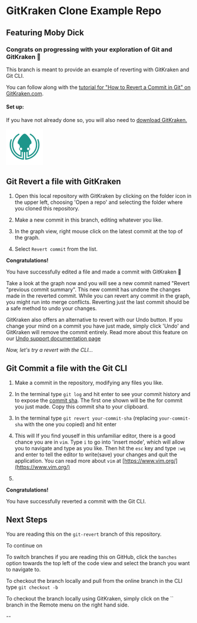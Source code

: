# GitKraken Clone Example Repo
## Featuring Moby Dick

### Congrats on progressing with your exploration of Git and GitKraken 👋

This branch is meant to provide an example of reverting with GitKraken and Git CLI.  

You can follow along with the [tutorial for "How to Revert a Commit in Git" on GitKraken.com][1].


#### Set up:

If you have not already done so, you will also need to [download GitKraken.][2]

[<img src="img/gitkraken-keif-teal-sq.png" alt='GitKraken download logo' width="100" />][2]


## Git Revert a file with GitKraken

1. Open this local repository with GitKraken by clicking on the folder icon in the upper left, choosing 'Open a repo' and selecting the folder where you cloned this repository.

2. Make a new commit in this branch, editing whatever you like.  

3. In the graph view, right mouse click on the latest commit at the top of the graph.  

4. Select `Revert commit` from the list. 

**Congratulations!**  

You have successfully edited a file and made a commit with GitKraken 🎉

Take a look at the graph now and you will see a new commit named "Revert "previous commit summary". This new commit has undone the changes made in the reverted commit. While you can revert any commit in the graph, you might run into merge conflicts. Reverting just the  last commit should be a safe method to undo your changes.  

GitKraken also offers an alternative to revert with our Undo button. If you change your mind on a commit you have just made, simply click 'Undo' and GitKraken will remove the commit entirely. Read more about this feature on our [Undo support documentation page](https://support.gitkraken.com/working-with-commits/undo-and-redo/)


*Now, let's try a revert with the CLI...*


## Git Commit a file with the Git CLI

1. Make a commit in the repository, modifying any files you like.

2. In the terminal type `git log` and hit enter to see your commit  history and to  expose the [commit sha](https://git-scm.com/book/en/v2/Git-Tools-Revision-Selection). The first one shown will be the for commit you just made. Copy this commit sha to your clipboard.

3. In the terminal type `git revert your-commit-sha` (replacing `your-commit-sha` with the one you copied) and hit enter 

4. This will If you find youself in this unfamiliar editor, there is a good chance you are in `vim`. Type `i` to go into 'insert mode', which will allow you to navigate and type as you like. Then hit the `esc` key and type `:wq` and enter to tell the editor to write(save) your changes and quit the application.  You can read more about `vim` at [https://www.vim.org/](https://www.vim.org/)

5. 

**Congratulations!**  

You have successfully reverted a commit with the Git CLI.


## Next Steps

You are reading this on the `git-revert` branch of this repository.  

To continue on   

To switch branches if you are reading this on GitHub, click the `banches` option towards the top left of the code view and select the branch you want to navigate to.  

To checkout the branch locally and pull from the online branch in the CLI type `git checkout -b `

To checkout the branch locally using GitKraken, simply click on the `` branch in the Remote menu on the right hand side.  


--

[1]: https://www.gitkraken.com/learn/git/problems/revert-git-commit?utm_source=learn%20gi[…]20tutorial%20link&utm_campaign=git%20clone%20practice%20repo

[2]: https://www.gitkraken.com/download?utm_source=learn%20git%20practice%20repo&utm_medium=README%20gk%20download%20link&utm_campaign=git%20clone%20practice%20repo